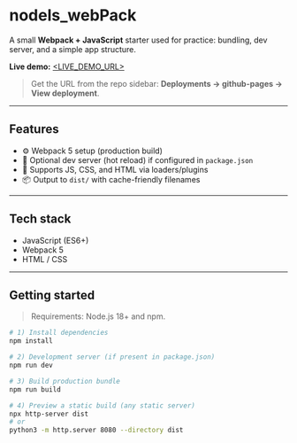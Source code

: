 # nodels_webPack

A small **Webpack + JavaScript** starter used for practice: bundling, dev server, and a simple app structure.

**Live demo:** [<LIVE_DEMO_URL>](https://arseniishalamov.github.io/nodels_webPack/)

> Get the URL from the repo sidebar: **Deployments → github-pages → View deployment**.

---

## Features
- ⚙️ Webpack 5 setup (production build)
- 🚀 Optional dev server (hot reload) if configured in `package.json`
- 🧩 Supports JS, CSS, and HTML via loaders/plugins
- 📦 Output to `dist/` with cache-friendly filenames

---

## Tech stack
- JavaScript (ES6+)
- Webpack 5
- HTML / CSS

---

## Getting started

> Requirements: Node.js 18+ and npm.

```bash
# 1) Install dependencies
npm install

# 2) Development server (if present in package.json)
npm run dev

# 3) Build production bundle
npm run build

# 4) Preview a static build (any static server)
npx http-server dist
# or
python3 -m http.server 8080 --directory dist

